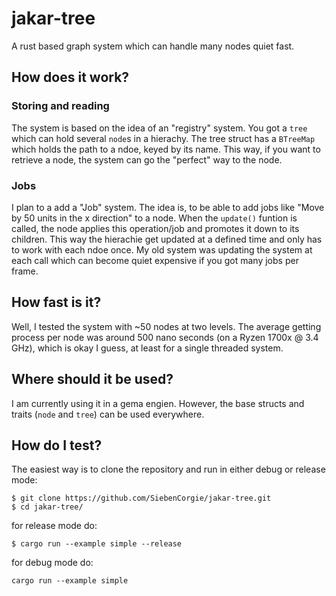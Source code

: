 # jakar-tree
A rust based graph system which can handle many nodes quiet fast.

## How does it work?

### Storing and reading
The system is based on the idea of an "registry" system. You got a `tree` which can hold several `node`s in a hierachy.
The tree struct has a `BTreeMap` which holds the path to a ndoe, keyed by its name. This way, if you want to retrieve a node,
the system can go the "perfect" way to the node.

### Jobs
I plan to a add a "Job" system. The idea is, to be able to add jobs like "Move by 50 units in the x direction" to a node. When the
`update()` funtion is called, the node applies this operation/job and promotes it down to its children. This way the hierachie get
updated at a defined time and only has to work with each ndoe once.
My old system was updating the system at each call which can become quiet expensive if you got many jobs per frame.

## How fast is it?
Well, I tested the system with ~50 nodes at two levels. The average getting process per node was around 500 nano seconds (on a
Ryzen 1700x @ 3.4 GHz), which is okay I guess, at least for a single threaded system.

## Where should it be used?
I am currently using it in a gema engien. However, the base structs and traits (`node` and `tree`) can be used everywhere.

## How do I test?
The easiest way is to clone the repository and run in either debug or release mode:
```
$ git clone https://github.com/SiebenCorgie/jakar-tree.git
$ cd jakar-tree/
```
for release mode do:
```
$ cargo run --example simple --release
```
for debug mode do:
```
cargo run --example simple
```
